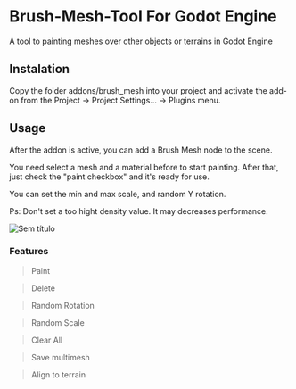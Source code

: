 # Brush-Mesh-Tool For Godot Engine
A tool to painting meshes over other objects or terrains in Godot Engine

## Instalation

Copy the folder addons/brush_mesh into your project and activate the add-on from the Project -> Project Settings... -> Plugins menu.

## Usage

After the addon is active, you can add a Brush Mesh node to the scene.

You need select a mesh and a material before to start painting. After that, just check the "paint checkbox" and it's ready for use.

You can set the min and max scale, and random Y rotation.

Ps: Don't set a too hight density value. It may decreases performance.

![Sem título](https://user-images.githubusercontent.com/20520306/108110460-09ec5d00-7072-11eb-8118-7a53804ea094.jpg)

### Features

> Paint

> Delete

> Random Rotation

> Random Scale

> Clear All

> Save multimesh

> Align to terrain
